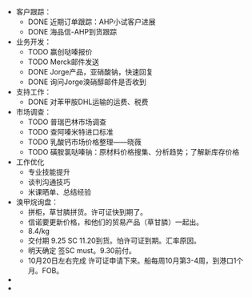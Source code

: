 - 客户跟踪：
	- DONE 近期订单跟踪：AHP小试客户进展
	- DONE 海品信-AHP到货跟踪
- 业务开发：
	- TODO 赢创哒嗪报价
	- TODO Merck邮件发送
	- DONE Jorge产品，亚硝酸钠，快速回复
	- DONE 询问Jorge溴硝醇邮件是否收到
- 支持工作：
	- DONE 对苯甲胺DHL运输的运费、税费
- 市场调查：
	- TODO 普瑞巴林市场调查
	- TODO 查阿嗪米特进口标准
	- TODO 乳酸钙市场价格整理——晓薇
	- TODO 磺胺氯哒嗪钠：原材料价格搜集、分析趋势；了解新库存价格
- 工作优化
	- 专业技能提升
	- 谈判沟通技巧
	- 米课晒单、总结经验
- 溴甲烷询盘：
	- 拼柜，草甘膦拼货。许可证快到期了。
	- 信诺要更新价格，和他们的贸易产品（草甘膦）一起出。
	- 8.4/kg
	- 交付期 9.25 SC 11.20到货。怕许可证到期。汇率原因。
	- 明天确定 签SC must。9.30前付。
	- 10月20日左右完成 许可证申请下来。船每周10月第3-4周，到港口1个月。FOB。
-
-